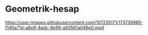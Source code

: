 # Geometrik-hesap

https://user-images.githubusercontent.com/107235171/173739985-f140a71d-a8e9-4adc-8e99-a93581a046e0.mp4

